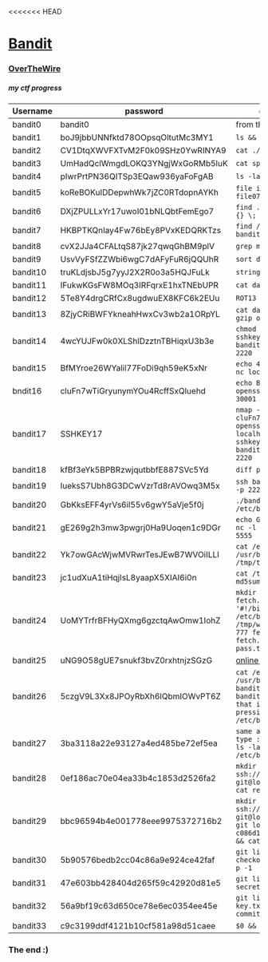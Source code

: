 <<<<<<< HEAD
# [Bandit](https://overthewire.org/wargames/bandit)
### [OverTheWire](https://overthewire.org/wargames/)
##### my ctf progress

| Username | password | one-liner to get the password |
| ----------- | ----------- |----------- |
| bandit0 | bandit0 | from the website |
| bandit1 | boJ9jbbUNNfktd78OOpsqOltutMc3MY1 | `ls &&  cat readme` |
| bandit2 | CV1DtqXWVFXTvM2F0k09SHz0YwRINYA9 | `cat ./\-` |
| bandit3 | UmHadQclWmgdLOKQ3YNgjWxGoRMb5luK | `cat spaces\ in\ this\ filename` |
| bandit4 | pIwrPrtPN36QITSp3EQaw936yaFoFgAB | `ls -la * &&  cat inhere/.hidden` |
| bandit5 | koReBOKuIDDepwhWk7jZC0RTdopnAYKh | `file inhere/-file* &&  cat inhere/-file07` |
| bandit6 | DXjZPULLxYr17uwoI01bNLQbtFemEgo7 | `find . -size 1033c -exec cat 2>/dev/null {} \; ` |
| bandit7 | HKBPTKQnIay4Fw76bEy8PVxKEDQRKTzs | `find / -size 33c -user bandit7 -group bandit6 -exec cat 2> /dev/null {} \; ` |
| bandit8 | cvX2JJa4CFALtqS87jk27qwqGhBM9plV | `grep millionth data.txt` |
| bandit9 | UsvVyFSfZZWbi6wgC7dAFyFuR6jQQUhR | `sort data.txt \| uniq -u` |
| bandit10 | truKLdjsbJ5g7yyJ2X2R0o3a5HQJFuLk | `strings data.txt \| grep =` |
| bandit11 | IFukwKGsFW8MOq3IRFqrxE1hxTNEbUPR | `cat data.txt \| base64 -d` |
| bandit12 | 5Te8Y4drgCRfCx8ugdwuEX8KFC6k2EUu | `ROT13` |
| bandit13 | 8ZjyCRiBWFYkneahHwxCv3wb2a1ORpYL | `cat data.txt \| xxd -r > data &&  -then gzip or bzip2 or tar` |
| bandit14 | 4wcYUJFw0k0XLShlDzztnTBHiqxU3b3e | `chmod 0600 sshkey.private &&  ssh -i sshkey.private bandit14@bandit.labs.overthewire.org -p 2220` |
| bandit15 | BfMYroe26WYalil77FoDi9qh59eK5xNr | `echo 4wcYUJFw0k0XLShlDzztnTBHiqxU3b3e \| nc localhost 30000` |
| bndit16 | cluFn7wTiGryunymYOu4RcffSxQluehd | `echo BfMYroe26WYalil77FoDi9qh59eK5xNr \| openssl s_client -connect localhost \| 30001 -ign_eof` |
| bandit17 | SSHKEY17 | `nmap -A -p 31000-32000 localhost && echo cluFn7wTiGryunymYOu4RcffSxQluehd \| openssl s_client -connect localhost:31790 -ign_eof && ssh -i sshkey17 bandit17@bandit.labs.overthewire.org -p 2220` |
| bandit18 | kfBf3eYk5BPBRzwjqutbbfE887SVc5Yd | `diff password.old password.new` |
| bandit19 | IueksS7Ubh8G3DCwVzrTd8rAVOwq3M5x | `ssh bandit18@bandit.labs.overthewire.org -p 2220 "cat ~/readme"` |
| bandit20 | GbKksEFF4yrVs6il55v6gwY5aVje5f0j | `./bandit20-do cat /etc/bandit_pass/bandit2` |
| bandit21 | gE269g2h3mw3pwgrj0Ha9Uoqen1c9DGr | `echo GbKksEFF4yrVs6il55v6gwY5aVje5f0j \| nc -l localhost -p 5555 &; ./suconnect 5555` |
| bandit22 | Yk7owGAcWjwMVRwrTesJEwB7WVOiILLI | `cat /etc/cron.d/cronjob_bandit22 && cat /usr/bin/cronjob_bandit22.sh && cat /tmp/t7O6lds9S0RqQh9aMcz6ShpAoZKF7fgv` |
| bandit23 | jc1udXuA1tiHqjIsL8yaapX5XIAI6i0n | `cat /tmp/$(echo "I am user bandit23" \| md5sum \| cut -d ' ' -f 1)` |
| bandit24 | UoMYTrfrBFHyQXmg6gzctqAwOmw1IohZ | `mkdir /tmp/work && cd $_ &&  touch fetch.sh && touch pass.txt &&  echo -e '#!/bin/bash\ncat /etc/bandit_pass/bandit24 > /tmp/work/pass.txt' > fetch.sh &&  chmod 777 fetch.sh && chmod 666 pass.txt && cp fetch.sh /var/spool/bandit24 && cat pass.txt` |
| bandit25 | uNG9O58gUE7snukf3bvZ0rxhtnjzSGzG | [online tutorial](https://medium.com/secttp/overthewire-bandit-level-24-aaaaf795b701) |
| bandit26 | 5czgV9L3Xx8JPOyRbXh6lQbmIOWvPT6Z | `cat /etc/passwd \| grep bandit26 &&  cat /usr/bin/showtext &&  ls -la && cp bandit26_sshkey && chmod 0600 bandit26_sshkey &&  resize the window so that it enters more edit mode by pressing v &&  e: /etc/bandit_pass/bandit26` |
| bandit27 | 3ba3118a22e93127a4ed485be72ef5ea | `same as 26- resize window &&  press v &&  type :set shell=/bin/bash && :shell && ls -la && ./bandit27-do cat /etc/bandit_pass/bandit27` |
| bandit28 | 0ef186ac70e04ea33b4c1853d2526fa2 | `mkdir /tmp/work3 && cd $_ &&  git clone ssh://bandit27-git@localhost/home/bandit27-git/repo && cat repo/README ` |
| bandit29 | bbc96594b4e001778eee9975372716b2 | `mkdir /tmp/work4 && cd $_ &&  git clone ssh://bandit28-git@localhost/home/bandit28-git/repo && git log && git reset --hard c086d11a00c0648d095d04c089786efef5e01264 && cat repo/README.md` |
| bandit30 | 5b90576bedb2cc04c86a9e924ce42faf| `git like 27 &&  git branch -r &&  git checkout dev &&  git branch && git log -p -1` |
| bandit31 | 47e603bb428404d265f59c42920d81e5 | `git like 27 &&  git tag && git show secret` |
| bandit32 | 56a9bf19c63d650ce78e6ec0354ee45e | `git like 27 && echo "May I come in?" > key.txt; git add -f key.txt && git commit -m "hi" && git push` |
| bandit33 | c9c3199ddf4121b10cf581a98d51caee | `$0 && cat /etc/bandit_pass/bandit33` |

### The end :)


